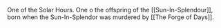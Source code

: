 One of the Solar Hours. 
One o the offspring of the [[Sun-In-Splendour]], born when the Sun-In-Splendor was murdered by [[The Forge of Days]].